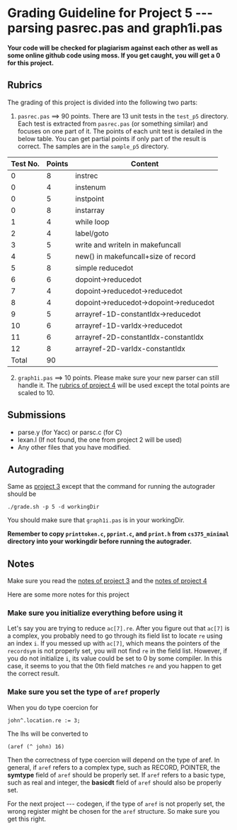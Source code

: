 # Grading Guideline for Project 5 --- parsing pasrec.pas and graph1i.pas

**Your code will be checked for plagiarism against each other as well as some online github code using moss. If you get caught, you will get a 0 for this project.**

## Rubrics

The grading of this project is divided into the following two parts:

1. `pasrec.pas` ==> 90 points.
    There are 13 unit tests in the `test_p5` directory. 
    Each test is extracted from `pasrec.pas` (or something similar) and focuses on 
    one part of it. 
    The points of each unit test is detailed in the below table.
    You can get partial points if only part of the result is correct. 
    The samples are in the `sample_p5` directory. 
    
| Test No. | Points | Content                                |
| -------- | ------ | -------------------------------------- |
| 0        | 8      | instrec                                |
| 0        | 4      | instenum                               |
| 0        | 5      | instpoint                              |
| 0        | 8      | instarray                              |
| 1        | 4      | while loop                             |
| 2        | 4      | label/goto                             |
| 3        | 5      | write and writeln in makefuncall       |
| 4        | 5      | new() in makefuncall+size of record    |
| 5        | 8      | simple reducedot                       |
| 6        | 6      | dopoint->reducedot                     |
| 7        | 4      | dopoint->reducedot->reducedot          |
| 8        | 4      | dopoint->reducedot->dopoint->reducedot |
| 9        | 5      | arrayref-1D-constantIdx->reducedot     |
| 10       | 6      | arrayref-1D-varIdx->reducedot          |
| 11       | 6      | arrayref-2D-constantIdx-constantIdx    |
| 12       | 8      | arrayref-2D-varIdx-constantIdx         |
| Total    | 90     | | 
2. `graph1i.pas` ==> 10 points. Please make sure your new parser can still handle it.
    The [rubrics of project 4](https://github.com/zhanglx13/CS375_Compilers_Autograder/blob/master/rubrics/p3.md#Rubrics) will be used except the total points are scaled to 10.

## Submissions

- parse.y (for Yacc) or parsc.c (for C)
- lexan.l (If not found, the one from project 2 will be used)
- Any other files that you have modified.

## Autograding

Same as [project 3](https://github.com/zhanglx13/CS375_Compilers_Autograder/blob/master/rubrics/p3.md#Autograding)
except that the command for running the autograder should be 
```
./grade.sh -p 5 -d workingDir
```
You should make sure that `graph1i.pas` is in your workingDir.

**Remember to copy `printtoken.c`, `pprint.c`, and `print.h` from `cs375_minimal`
directory into your workingdir before running the autograder.**

## Notes

Make sure you read the [notes of project 3](https://github.com/zhanglx13/CS375_Compilers_Autograder/blob/master/rubrics/p3.md#Notes)
and the [notes of project 4](https://github.com/zhanglx13/CS375_Compilers_Autograder/blob/master/rubrics/p4.md#Notes)

Here are some more notes for this project

### Make sure you initialize everything before using it

Let's say you are trying to reduce `ac[7].re`. 
After you figure out that `ac[7]` is a complex, you probably need to go through 
its field list to locate `re` using an index `i`. 
If you messed up with `ac[7]`, which means the pointers of the `recordsym` is 
not properly set, you will not find `re` in the field list. 
However, if you do not initialize `i`, its value could be set to 0 by some compiler. 
In this case, it seems to you that the 0th field matches `re` and you happen 
to get the correct result.

### Make sure you set the type of `aref` properly

When you do type coercion for 
```
john^.location.re := 3;
```
The lhs will be converted to 
```
(aref (^ john) 16)
```
Then the correctness of type coercion will depend on the type of aref.
In general, if `aref` refers to a complex type, such as RECORD, POINTER, the 
**symtype** field of `aref` should be properly set. If `aref` refers to a basic 
type, such as real and integer, the **basicdt** field of `aref` should also be 
properly set. 

For the next project --- codegen, if the type of `aref` is not properly set, 
the wrong register might be chosen for the `aref` structure. So make sure 
you get this right.
